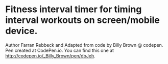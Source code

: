 # Fitness interval timer for timing interval workouts on screen/mobile device.

Author Farran Rebbeck and
Adapted from code by Billy Brown @ codepen.
Pen created at CodePen.io. You can find this one at http://codepen.io/_Billy_Brown/pen/dbJeh.
